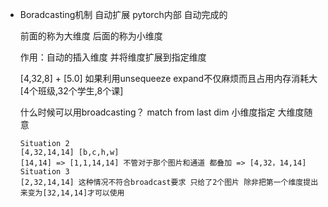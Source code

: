 - Boradcasting机制 自动扩展 pytorch内部 自动完成的

  前面的称为大维度 后面的称为小维度

  作用：自动的插入维度 并将维度扩展到指定维度

  [4,32,8] + [5.0]   如果利用unsequeeze expand不仅麻烦而且占用内存消耗大  [4个班级,32个学生,8个课]

  什么时候可以用broadcasting？ match from last dim 小维度指定 大维度随意

  ```
  Situation 2
  [4,32,14,14] [b,c,h,w]
  [14,14] => [1,1,14,14] 不管对于那个图片和通道 都叠加 => [4,32，14,14]
  Situation 3
  [2,32,14,14] 这种情况不符合broadcast要求 只给了2个图片 除非把第一个维度提出来变为[32,14,14]才可以使用
  
  ```

  

  